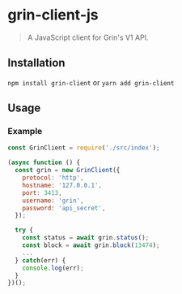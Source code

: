 # grin-client-js

> A JavaScript client for Grin's V1 API.

## Installation
`npm install grin-client` or `yarn add grin-client`

## Usage
### Example
```js
const GrinClient = require('./src/index');

(async function () {
  const grin = new GrinClient({
    protocol: 'http',
    hostname: '127.0.0.1',
    port: 3413,
    username: 'grin',
    password: 'api_secret',
  });

  try {
    const status = await grin.status();
    const block = await grin.block(13474);
    ...
  } catch(err) {
    console.log(err);
  }
})();
```
